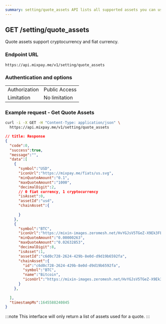 ```yaml
---
summary: setting/quote_assets API lists all supported assets you can use as the payment's quote assets.
---
```


## GET /setting/quote_assets

Quote assets support cryptocurrency and fiat currency.

### Endpoint URL

```
https://api.mixpay.me/v1/setting/quote_assets
```

### Authentication and options


|  |  |
| -- | -- |
| Authorization | Public Access |
| Limitation | No limitation |

### Example request - Get Quote Assets

```bash
curl -i -X GET -H "Content-Type: application/json" \
  https://api.mixpay.me/v1/setting/quote_assets
```

```json
// title: Response
{
  "code":0,
  "success":true,
  "message":"",
  "data":[
    {
      "symbol":"USD",
      "iconUrl":"https://mixpay.me/fiats/us.svg",
      "minQuoteAmount":"0.1",
      "maxQuoteAmount":"1000",
      "decimalDigit":2,
      // 0 fiat currency, 1 cryptocurrency
      "isAsset":0,
      "assetId":"usd",
      "chainAsset":{
        
      }
    },
    {
      "symbol":"BTC",
      "iconUrl":"https://mixin-images.zeromesh.net/HvYGJsV5TGeZ-X9Ek3FEQohQZ3fE9LBEBGcOcn4c4BNHovP4fW4YB97Dg5LcXoQ1hUjMEgjbl1DPlKg1TW7kK6XP=s128",
      "minQuoteAmount":"0.00000263",
      "maxQuoteAmount":"0.02632853",
      "decimalDigit":8,
      "isAsset":1,
      "assetId":"c6d0c728-2624-429b-8e0d-d9d19b6592fa",
      "chainAsset":{
        "id":"c6d0c728-2624-429b-8e0d-d9d19b6592fa",
        "symbol":"BTC",
        "name":"Bitcoin",
        "iconUrl":"https://mixin-images.zeromesh.net/HvYGJsV5TGeZ-X9Ek3FEQohQZ3fE9LBEBGcOcn4c4BNHovP4fW4YB97Dg5LcXoQ1hUjMEgjbl1DPlKg1TW7kK6XP=s128"
      }
    },
    
  ],
  "timestampMs":1645588240845
}
```

:::note
This interface will only return a list of assets used for a quote.
:::
